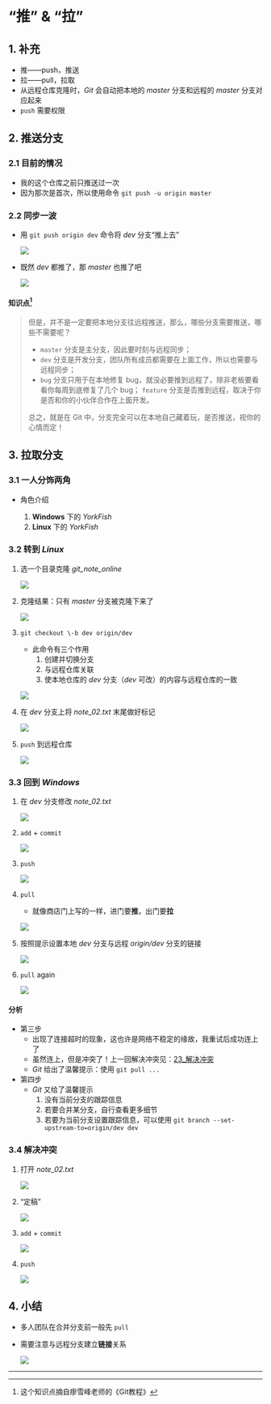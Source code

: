 # “推” & “拉”

## 1. 补充

- 推——push，推送
- 拉——pull，拉取
- 从远程仓库克隆时，*Git* 会自动把本地的 *master* 分支和远程的 *master* 分支对应起来
- `push` 需要权限

## 2. 推送分支

### 2.1 目前的情况

- 我的这个仓库之前只推送过一次
- 因为那次是首次，所以使用命令 `git push -u origin master`

### 2.2 同步一波

- 用 `git push origin dev` 命令将 *dev* 分支“推上去”

    ![](./imgs/28-01_git_push_origin_dev.png)

- 既然 *dev* 都推了，那 *master* 也推了吧

    ![](./imgs/28-02_git_push_origin_master.png)

#### 知识点[^1]

> 但是，并不是一定要把本地分支往远程推送，那么，哪些分支需要推送，哪些不需要呢？
>
> - `master` 分支是主分支，因此要时刻与远程同步；
> - `dev` 分支是开发分支，团队所有成员都需要在上面工作，所以也需要与远程同步；
> - `bug` 分支只用于在本地修复 bug，就没必要推到远程了，除非老板要看看你每周到底修复了几个 bug；
> `feature` 分支是否推到远程，取决于你是否和你的小伙伴合作在上面开发。
>
> 总之，就是在 Git 中，分支完全可以在本地自己藏着玩，是否推送，视你的心情而定！

## 3. 拉取分支

### 3.1 一人分饰两角

- 角色介绍

    1. **Windows** 下的 *YorkFish*
    2. **Linux** 下的 *YorkFish*

### 3.2 转到 *Linux*

1. 选一个目录克隆 *git_note_online*

    ![](./imgs/28-03_git_clone.png)

2. 克隆结果：只有 *master* 分支被克隆下来了

    ![](./imgs/28-04_git_branch.png)

3. `git checkout \-b dev origin/dev`
    - 此命令有三个作用
        1. 创建并切换分支
        2. 与远程仓库关联
        3. 使本地仓库的 *dev* 分支（*dev* 可改）的内容与远程仓库的一致

    ![](./imgs/28-05_git_checkout_-b_dev_origin-dev.png)

4. 在 *dev* 分支上将 *note_02.txt* 末尾做好标记

    ![](.\imgs\28-06_linux_mark.png)

5. `push` 到远程仓库

    ![](./imgs/28-07_status&add&commit&push.png)

### 3.3 回到 *Windows*

1. 在 *dev* 分支修改 *note_02.txt*

    ![](./imgs/28-08_windows_mark.png)

2. `add` + `commit`

    ![](./imgs/28-09_add&commit.png)

3. `push`

    ![](./imgs/28-10_git_push_origin_dev.png)

4. `pull`
   - 就像商店门上写的一样，进门要**推**，出门要**拉**

    ![](./imgs/28-11_git_pull.png)

5. 按照提示设置本地 *dev* 分支与远程 *origin/dev* 分支的链接

    ![](./imgs/28-12_--set-upstream-to=origin-dev.png)

6. `pull` again

    ![](./imgs/28-13_git_pull.png)

#### 分析

- 第三步
    - 出现了连接超时的现象，这也许是网络不稳定的缘故，我重试后成功连上了
    - 虽然连上，但是冲突了！上一回解决冲突见：<a href="" target="_blank">23_解决冲突</a>
    - *Git* 给出了温馨提示：使用 `git pull ...`
- 第四步
    - *Git* 又给了温馨提示
        1. 没有当前分支的跟踪信息
        2. 若要合并某分支，自行查看更多细节
        3. 若要为当前分支设置跟踪信息，可以使用 `git branch --set-upstream-to=origin/dev dev`
### 3.4 解决冲突

1. 打开 *note_02.txt*

    ![](./imgs/28-14_note_02.png)

2. “定稿”

    ![](./imgs/28-15_finalize.png)

3. `add` + `commit`

    ![](./imgs/28-16_add&commit.png)

4. `push`

    ![](./imgs/28-17_git_pull.png)

## 4. 小结

- 多人团队在合并分支前一般先 `pull`
- 需要注意与远程分支建立**链接**关系

    ![](./imgs/28-18_summary_mind_mapping.png)

***

[^1]: 这个知识点摘自瘳雪峰老师的《Git教程》